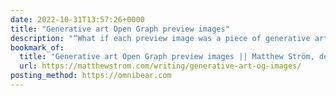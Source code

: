 ```yaml
---
date: 2022-10-31T13:57:26+0000
title: "Generative art Open Graph preview images"
description: "“What if each preview image was a piece of generative art?”"
bookmark_of:
  title: "Generative art Open Graph preview images || Matthew Ström, designer-leader"
  url: https://matthewstrom.com/writing/generative-art-og-images/
posting_method: https://omnibear.com
---
```


